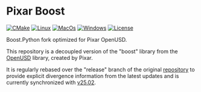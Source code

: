 # Pixar Boost

[![CMake](https://img.shields.io/badge/CMake-3.21...3.31-blue.svg?logo=CMake&logoColor=blue)](https://cmake.org)
[![Linux](https://github.com/untwine/pxr-boost/actions/workflows/linux.yml/badge.svg?branch=main)](https://github.com/untwine/pxr-boost/actions/workflows/linux.yml)
[![MacOs](https://github.com/untwine/pxr-boost/actions/workflows/macos.yml/badge.svg?branch=main)](https://github.com/untwine/pxr-boost/actions/workflows/macos.yml)
[![Windows](https://github.com/untwine/pxr-boost/actions/workflows/windows.yml/badge.svg?branch=main)](https://github.com/untwine/pxr-boost/actions/workflows/windows.yml)
[![License](https://img.shields.io/badge/License-TOST-yellow.svg)](https://github.com/untwine/pxr-boost/blob/main/LICENSE.txt)

Boost.Python fork optimized for Pixar OpenUSD.

This repository is a decoupled version of the "boost" library from the
[OpenUSD](https://graphics.pixar.com/usd/release/index.html) library, created
by Pixar.

It is regularly rebased over the "release" branch of the original
[repository](https://github.com/PixarAnimationStudios/OpenUSD) to provide
explicit divergence information from the latest updates and is currently
synchronized with
[v25.02](https://github.com/PixarAnimationStudios/OpenUSD/releases/tag/v25.02).
